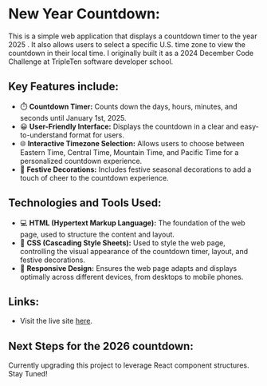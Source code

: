 # New Year Countdown:

This is a simple web application that displays a countdown timer to the year 2025 . It also allows users to select a specific U.S. time zone to view the countdown in their local time. I originally built it as a 2024 December Code Challenge at TripleTen software developer school.

## Key Features include:

- ⏱️ **Countdown Timer:** Counts down the days, hours, minutes, and seconds until January 1st, 2025.
- 😀 **User-Friendly Interface:** Displays the countdown in a clear and easy-to-understand format for users.
- 🌐 **Interactive Timezone Selection:** Allows users to choose between Eastern Time, Central Time, Mountain Time, and Pacific Time for a personalized countdown experience.
- 🎉 **Festive Decorations:** Includes festive seasonal decorations to add a touch of cheer to the countdown experience.

## Technologies and Tools Used:

- 💻 **HTML (Hypertext Markup Language):** The foundation of the web page, used to structure the content and layout.
- 🎨 **CSS (Cascading Style Sheets):** Used to style the web page, controlling the visual appearance of the countdown timer, layout, and festive decorations.
- 📱 **Responsive Design:** Ensures the web page adapts and displays optimally across different devices, from desktops to mobile phones.

## Links:

- Visit the live site [here](https://ajuarezse.github.io/NewYearCountdown/).

## Next Steps for the 2026 countdown:

Currently upgrading this project to leverage React component structures. Stay Tuned!
